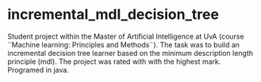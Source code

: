 # incremental_mdl_decision_tree
Student project within the Master of Artificial Intelligence at UvA (course ¨Machine learning: Principles and Methods¨). The task was to build an incremental decision tree learner based on the minimum description length principle (mdl). The project was rated with with the highest mark. Programed in java.
